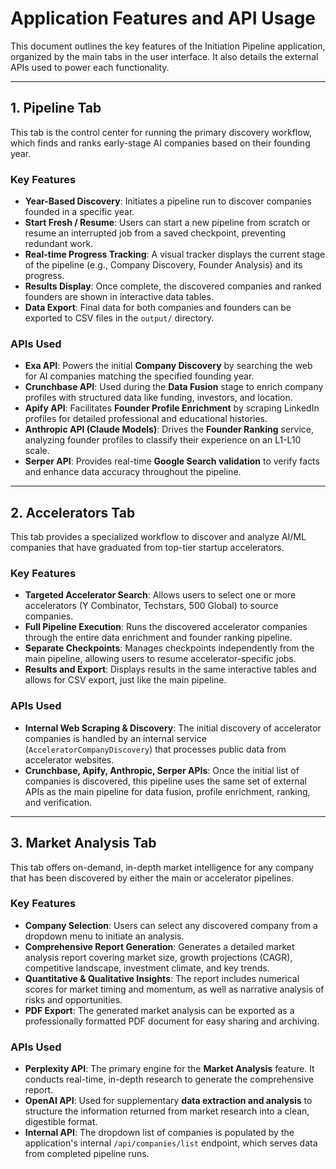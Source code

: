 # Application Features and API Usage

This document outlines the key features of the Initiation Pipeline application, organized by the main tabs in the user interface. It also details the external APIs used to power each functionality.

---

## 1. Pipeline Tab

This tab is the control center for running the primary discovery workflow, which finds and ranks early-stage AI companies based on their founding year.

### Key Features

-   **Year-Based Discovery**: Initiates a pipeline run to discover companies founded in a specific year.
-   **Start Fresh / Resume**: Users can start a new pipeline from scratch or resume an interrupted job from a saved checkpoint, preventing redundant work.
-   **Real-time Progress Tracking**: A visual tracker displays the current stage of the pipeline (e.g., Company Discovery, Founder Analysis) and its progress.
-   **Results Display**: Once complete, the discovered companies and ranked founders are shown in interactive data tables.
-   **Data Export**: Final data for both companies and founders can be exported to CSV files in the `output/` directory.

### APIs Used

-   **Exa API**: Powers the initial **Company Discovery** by searching the web for AI companies matching the specified founding year.
-   **Crunchbase API**: Used during the **Data Fusion** stage to enrich company profiles with structured data like funding, investors, and location.
-   **Apify API**: Facilitates **Founder Profile Enrichment** by scraping LinkedIn profiles for detailed professional and educational histories.
-   **Anthropic API (Claude Models)**: Drives the **Founder Ranking** service, analyzing founder profiles to classify their experience on an L1-L10 scale.
-   **Serper API**: Provides real-time **Google Search validation** to verify facts and enhance data accuracy throughout the pipeline.

---

## 2. Accelerators Tab

This tab provides a specialized workflow to discover and analyze AI/ML companies that have graduated from top-tier startup accelerators.

### Key Features

-   **Targeted Accelerator Search**: Allows users to select one or more accelerators (Y Combinator, Techstars, 500 Global) to source companies.
-   **Full Pipeline Execution**: Runs the discovered accelerator companies through the entire data enrichment and founder ranking pipeline.
-   **Separate Checkpoints**: Manages checkpoints independently from the main pipeline, allowing users to resume accelerator-specific jobs.
-   **Results and Export**: Displays results in the same interactive tables and allows for CSV export, just like the main pipeline.

### APIs Used

-   **Internal Web Scraping & Discovery**: The initial discovery of accelerator companies is handled by an internal service (`AcceleratorCompanyDiscovery`) that processes public data from accelerator websites.
-   **Crunchbase, Apify, Anthropic, Serper APIs**: Once the initial list of companies is discovered, this pipeline uses the same set of external APIs as the main pipeline for data fusion, profile enrichment, ranking, and verification.

---

## 3. Market Analysis Tab

This tab offers on-demand, in-depth market intelligence for any company that has been discovered by either the main or accelerator pipelines.

### Key Features

-   **Company Selection**: Users can select any discovered company from a dropdown menu to initiate an analysis.
-   **Comprehensive Report Generation**: Generates a detailed market analysis report covering market size, growth projections (CAGR), competitive landscape, investment climate, and key trends.
-   **Quantitative & Qualitative Insights**: The report includes numerical scores for market timing and momentum, as well as narrative analysis of risks and opportunities.
-   **PDF Export**: The generated market analysis can be exported as a professionally formatted PDF document for easy sharing and archiving.

### APIs Used

-   **Perplexity API**: The primary engine for the **Market Analysis** feature. It conducts real-time, in-depth research to generate the comprehensive report.
-   **OpenAI API**: Used for supplementary **data extraction and analysis** to structure the information returned from market research into a clean, digestible format.
-   **Internal API**: The dropdown list of companies is populated by the application's internal `/api/companies/list` endpoint, which serves data from completed pipeline runs.